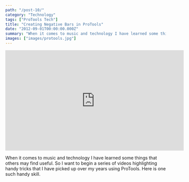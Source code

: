 ```yaml
---
path: "/post-10/"
category: "Technology"
tags: ["ProTools Tech"]
title: "Creating Negative Bars in ProTools"
date: "2012-09-01T00:00:00.000Z"
summary: "When it comes to music and technology I have learned some things that others may find useful..."
images: ["images/protools.jpg"]
---
```


<iframe allowfullscreen="allowfullscreen" frameborder="0" height="315" src="http://www.youtube.com/embed/HkLzZ5W5Z-Y" width="560"></iframe><br />

When it comes to music and technology I have learned some things that others may find useful.  So I want to begin a series of videos highlighting handy tricks that I have picked up over my years using ProTools.  Here is one such handy skill.